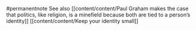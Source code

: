#permanentnote 
See also 
[[content/content/Paul Graham makes the case that politics, like religion, is a minefield because both are tied to a person’s identity]]
[[content/content/Keep your identity small]]